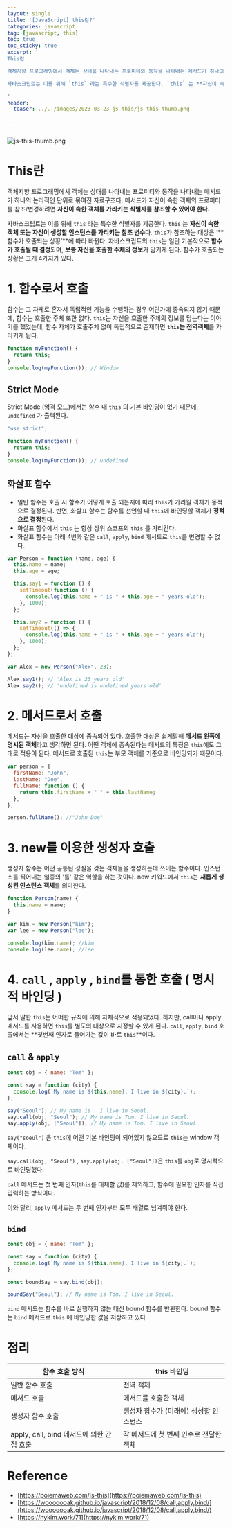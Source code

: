 ```yaml
---
layout: single
title: '[JavaScript] this란?'
categories: javascript
tag: [javascript, this]
toc: true
toc_sticky: true
excerpt: '
This란

객체지향 프로그래밍에서 객체는 상태를 나타내는 프로퍼티와 동작을 나타내는 메서드가 하나의 논리적인 단위로 묶여진 자료구조다. 메서드가 자신이 속한 객체의 프로퍼티를 참조/변경하려면 **자신이 속한 객체를 가리키는 식별자를 참조할 수 있어야 한다.**

자바스크립트는 이를 위해 `this` 라는 특수한 식별자를 제공한다. `this` 는 **자신이 속한 객체 또는 자신이 생성할 인스턴스를 가리키는 참조 변수**다. `this`가 참조하는 대상은 ‘**함수가 호출되는 상황’**에 따라 바뀐다. 자바스크립트의 `this`는 일단 기본적으로 **함수가 호출될 때 결정**되며, **보통 자신을 호출한 주체의 정보**가 담기게 된다. 함수가 호출되는 상황은 크게 4가지가 있다.

'
header:
  teaser: ../../images/2023-03-23-js-this/js-this-thumb.png


---
```


![js-this-thumb.png](../../images/2023-03-23-js-this/js-this-thumb.png)

# This란

객체지향 프로그래밍에서 객체는 상태를 나타내는 프로퍼티와 동작을 나타내는 메서드가 하나의 논리적인 단위로 묶여진 자료구조다. 메서드가 자신이 속한 객체의 프로퍼티를 참조/변경하려면 **자신이 속한 객체를 가리키는 식별자를 참조할 수 있어야 한다.**

자바스크립트는 이를 위해 `this` 라는 특수한 식별자를 제공한다. `this` 는 **자신이 속한 객체 또는 자신이 생성할 인스턴스를 가리키는 참조 변수**다. `this`가 참조하는 대상은 ‘**함수가 호출되는 상황’**에 따라 바뀐다. 자바스크립트의 `this`는 일단 기본적으로 **함수가 호출될 때 결정**되며, **보통 자신을 호출한 주체의 정보**가 담기게 된다. 함수가 호출되는 상황은 크게 4가지가 있다.

# 1. 함수로서 호출

함수는 그 자체로 혼자서 독립적인 기능을 수행하는 경우 어딘가에 종속되지 않기 때문에, 함수는 호출한 주체 또한 없다. `this`는 자신을 호출한 주체의 정보를 담는다는 이야기를 했었는데, 함수 자체가 호출주체 없이 독립적으로 존재하면 **`this`는 전역객체**를 가리키게 된다.

```jsx
function myFunction() {
  return this;
}
console.log(myFunction()); // Window
```

## Strict Mode

Strict Mode (엄격 모드)에서는 함수 내 `this` 의 기본 바인딩이 없기 때문에, `undefined` 가 출력된다.

```jsx
"use strict";

function myFunction() {
  return this;
}
console.log(myFunction()); // undefined
```

## 화살표 함수

- 일반 함수는 호출 시 함수가 어떻게 호출 되는지에 따라 `this`가 가리킬 객체가 동적으로 결정된다. 반면, 화살표 함수는 함수를 선언할 때 `this`에 바인딩할 객체가 **정적으로 결정**된다.
- 화살표 함수에서 `this` 는 항상 상위 스코프의 `this` 를 가리킨다.
- 화살표 함수는 아래 4번과 같은 `call`, `apply`, `bind` 메서드로 `this`를 변경할 수 없다.

```jsx
var Person = function (name, age) {
  this.name = name;
  this.age = age;

  this.say1 = function () {
    setTimeout(function () {
      console.log(this.name + " is " + this.age + " years old");
    }, 1000);
  };

  this.say2 = function () {
    setTimeout(() => {
      console.log(this.name + " is " + this.age + " years old");
    }, 1000);
  };
};

var Alex = new Person("Alex", 23);

Alex.say1(); // 'Alex is 23 years old'
Alex.say2(); // 'undefined is undefined years old'
```

# 2. 메서드로서 호출

메서드는 자신을 호출한 대상에 종속되어 있다. 호출한 대상은 쉽게말해 **메서드 왼쪽에 명시된 객체**라고 생각하면 된다. 어떤 객체에 종속된다는 메서드의 특징은 `this`에도 그대로 적용이 된다. 메서드로 호출된 `this`는 부모 객체를 기준으로 바인딩되기 때문이다.

```jsx
var person = {
  firstName: "John",
  lastName: "Doe",
  fullName: function () {
    return this.firstName + " " + this.lastName;
  },
};

person.fullName(); //"John Doe"
```

# 3. new를 이용한 생성자 호출

생성자 함수는 어떤 공통된 성질을 갖는 객체들을 생성하는데 쓰이는 함수이다. 인스턴스를 찍어내는 일종의 '틀' 같은 역할을 하는 것이다. new 키워드에서 `this`는 **새롭게 생성된 인스턴스 객체**를 의미한다.

```jsx
function Person(name) {
  this.name = name;
}

var kim = new Person("kim");
var lee = new Person("lee");

console.log(kim.name); //kim
console.log(lee.name); //lee
```

# 4. `call` , `apply` , `bind`를 통한 호출 ( 명시적 바인딩 )

앞서 말한 `this`는 어떠한 규칙에 의해 자체적으로 적용되었다. 하지만, call이나 apply 메서드를 사용하면 `this`를 별도의 대상으로 지정할 수 있게 된다. `call`, `apply`, `bind` 호출에서는 **첫번째 인자로 들어가는 값이 바로 `this`**이다.

## `call` & `apply`

```jsx
const obj = { name: "Tom" };

const say = function (city) {
  console.log(`My name is ${this.name}. I live in ${city}.`);
};

say("Seoul"); // My name is . I live in Seoul.
say.call(obj, "Seoul"); // My name is Tom. I live in Seoul.
say.apply(obj, ["Seoul"]); // My name is Tom. I live in Seoul.
```

`say("soeul")` 은 `this`에 어떤 기본 바인딩이 되어있지 않으므로 `this`는 window 객체이다.

`say.call(obj, "Seoul")` , `say.apply(obj, ["Seoul"])`은 `this`를 `obj`로 명시적으로 바인딩했다.

`call` 메서드는 첫 번째 인자(`this`를 대체할 값)를 제외하고, 함수에 필요한 인자를 직접 입력하는 방식이다.

이와 달리, `apply` 메서드는 두 번째 인자부터 모두 배열로 넘겨줘야 한다.

## `bind`

```jsx
const obj = { name: "Tom" };

const say = function (city) {
  console.log(`My name is ${this.name}. I live in ${city}.`);
};

const boundSay = say.bind(obj);

boundSay("Seoul"); // My name is Tom. I live in Seoul.
```

`bind` 메서드는 함수를 바로 실행하지 않는 대신 bound 함수를 반환한다. bound 함수는 `bind` 메서드로 `this` 에 바인딩한 값을 저장하고 있다 .

# 정리

| 함수 호출 방식                            | this 바인딩                            |
| ----------------------------------------- | -------------------------------------- |
| 일반 함수 호출                            | 전역 객체                              |
| 메서드 호출                               | 메서드를 호출한 객체                   |
| 생성자 함수 호출                          | 생성자 함수가 (미래에) 생성할 인스턴스 |
| apply, call, bind 메서드에 의한 간접 호출 | 각 메서드에 첫 번째 인수로 전달한 객체 |

# Reference

- [https://poiemaweb.com/js-this](https://poiemaweb.com/js-this)
- [https://wooooooak.github.io/javascript/2018/12/08/call,apply,bind/](https://wooooooak.github.io/javascript/2018/12/08/call,apply,bind/)
- [https://nykim.work/71](https://nykim.work/71)
